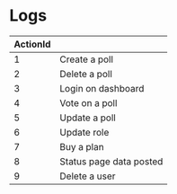 # Logs



<table data-full-width="true"><thead><tr><th data-type="number">ActionId</th><th></th></tr></thead><tbody><tr><td>1</td><td>Create a poll</td></tr><tr><td>2</td><td>Delete a poll</td></tr><tr><td>3</td><td>Login on dashboard</td></tr><tr><td>4</td><td>Vote on a poll</td></tr><tr><td>5</td><td>Update a poll</td></tr><tr><td>6</td><td>Update role</td></tr><tr><td>7</td><td>Buy a plan</td></tr><tr><td>8</td><td>Status page data posted</td></tr><tr><td>9</td><td>Delete a user</td></tr></tbody></table>

